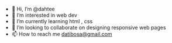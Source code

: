 - 👋 Hi, I’m @dahtee
- 👀 I’m interested in web dev
- 🌱 I’m currently learning html , css 
- 💞️ I’m looking to collaborate on designing responsive web pages 
- 📫 How to reach me datibosa@gmail.com

<!---
dahtee/dahtee is a ✨ special ✨ repository because its `README.md` (this file) appears on your GitHub profile.
You can click the Preview link to take a look at your changes.
--->

